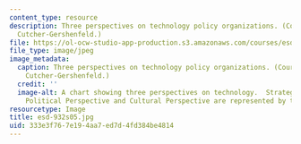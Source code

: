 ```yaml
---
content_type: resource
description: Three perspectives on technology policy organizations. (Courtesy of Joel
  Cutcher-Gershenfeld.)
file: https://ol-ocw-studio-app-production.s3.amazonaws.com/courses/esd-932-technology-policy-organizations-spring-2005/333e3f767e194aa7ed7d4fd384be4814_esd-932s05.jpg
file_type: image/jpeg
image_metadata:
  caption: Three perspectives on technology policy organizations. (Courtesy of Joel
    Cutcher-Gershenfeld.)
  credit: ''
  image-alt: A chart showing three perspectives on technology.  Strategic Perspective,
    Political Perspective and Cultural Perspective are represented by three columns.
resourcetype: Image
title: esd-932s05.jpg
uid: 333e3f76-7e19-4aa7-ed7d-4fd384be4814
---
```

